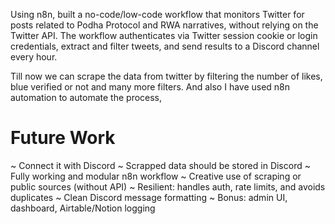 Using n8n, built a no-code/low-code workflow that monitors Twitter for posts related to Podha Protocol and RWA narratives, without relying on the Twitter API. The workflow authenticates via Twitter session cookie or login credentials, extract and filter tweets, and send results to a Discord channel every hour.

Till now we can scrape the data from twitter by filtering the number of likes, blue verified or not and many more filters. And also I have used n8n automation to automate the process, 

# Future Work
~ Connect it with Discord
~ Scrapped data should be stored in Discord
~ Fully working and modular n8n workflow
~ Creative use of scraping or public sources (without API)
~ Resilient: handles auth, rate limits, and avoids duplicates
~ Clean Discord message formatting
~ Bonus: admin UI, dashboard, Airtable/Notion logging
